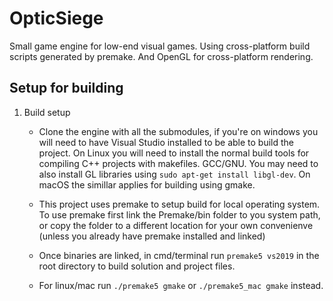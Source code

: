 # OpticSiege
Small game engine for low-end visual games. Using cross-platform build scripts generated by premake. And OpenGL for cross-platform rendering.


## Setup for building

1. Build setup

	- Clone the engine with all the submodules, if you're on windows you will need to have Visual Studio installed to be able to build the project. On Linux you will need to install the normal build tools for compiling C++ projects with makefiles. GCC/GNU. You may need to also install GL libraries using `sudo apt-get install libgl-dev`. On macOS the simillar applies for building using gmake.

	- This project uses premake to setup build for local operating system. To use premake first link the Premake/bin folder to you system path, or copy the folder to a different location for your own convenienve (unless you already have premake installed and linked)

	- Once binaries are linked, in cmd/terminal run `premake5 vs2019` in the root directory to build solution and project files.

	- For linux/mac run `./premake5 gmake` or `./premake5_mac gmake` instead.
